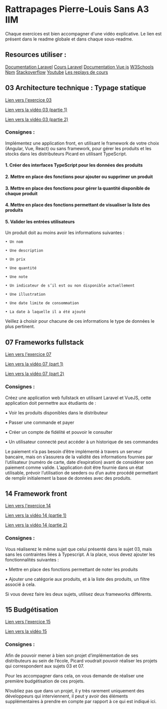# Rattrapages Pierre-Louis Sans A3 IIM

Chaque exercices est bien accompagner d'une vidéo explicative. Le lien est présent dans le readme globale et dans chaque sous-readme.

## Resources utiliser :

<a href="https://laravel.com/docs/11.x/installation">Documentation Laravel</a>
<a href="https://docs.google.com/presentation/d/1wvt-fIv7O5YtlviqcAAy4MxvIPfCkJuLUxupN3v5ACU/edit#slide=id.g2a1c5afb153_0_16">Cours Laravel</a>
<a href="https://fr.vuejs.org/guide/introduction">Documentation Vue js</a>
<a href="https://www.w3schools.com/">W3Schools</a>
<a href="https://www.npmjs.com/">Npm</a>
<a href="https://stackoverflow.com/">Stackoverflow</a>
<a href="https://www.youtube.com/">Youtube</a>
<a href="https://www.leonard-de-vinci.net/student/cours/">Les replays de cours</a>

## 03 Architecture technique : Typage statique

<a href="/03-Architecture technique  typage statique/">Lien vers l'exercice 03</a>

<a href="https://youtu.be/Temt_C8eHzU" target="_blank">Lien vers la vidéo 03 (partie 1)</a>

<a href="https://youtu.be/LGMnIxu3wKk" target="_blank">Lien vers la vidéo 03 (partie 2)</a>

### Consignes :

Implémentez une application front, en utilisant le framework de votre choix (Angular,
Vue, React) ou sans framework, pour gérer les produits et les stocks dans les
distributeurs Picard en utilisant TypeScript.

#### 1. Créer des interfaces TypeScript pour les données des produits

#### 2. Mettre en place des fonctions pour ajouter ou supprimer un produit

#### 3. Mettre en place des fonctions pour gérer la quantité disponible de chaque produit

#### 4. Mettre en place des fonctions permettant de visualiser la liste des produits

#### 5. Valider les entrées utilisateurs
Un produit doit au moins avoir les informations suivantes :

    • Un nom

    • Une description

    • Un prix

    • Une quantité

    • Une note

    • Un indicateur de s’il est ou non disponible actuellement

    • Une illustration

    • Une date limite de consommation

    • La date à laquelle il a été ajouté

Veillez à choisir pour chacune de ces informations le type de données le plus pertinent.

## 07 Frameworks fullstack

<a href="/07-Frameworks_fullstack/">Lien vers l'exercice 07</a>

<a href="https://youtu.be/QjjKPfRMlsA" target="_blank">Lien vers la vidéo 07 (part 1)</a>

<a href="https://youtu.be/N6NUZcpkCJ0" target="_blank">Lien vers la vidéo 07 (part 2)</a>

### Consignes :

Créez une application web fullstack en utilisant Laravel et VueJS, cette application doit permettre aux étudiants de :

• Voir les produits disponibles dans le distributeur

• Passer une commande et payer

• Créer un compte de fidélité et pouvoir le consulter

• Un utilisateur connecté peut accéder à un historique de ses commandes

Le paiement n’a pas besoin d’être implémenté à travers un serveur bancaire, mais on
s’assurera de la validité des informations fournies par l’utilisateur (numéro de carte,
date d’expiration) avant de considérer son paiement comme valide.
L’application doit être fournie dans un état utilisable, prévoir l’utilisation de seeders ou
d’un autre procédé permettant de remplir initialement la base de données avec des
produits.

## 14 Framework front

<a href="/14-Framework front/">Lien vers l'exercice 14</a>

<a href="https://youtu.be/D0lci9vSPRg" target="_blank">Lien vers la vidéo 14 (partie 1)</a>

<a href="https://youtu.be/fPpKb3eObek" target="_blank">Lien vers la vidéo 14 (partie 2)</a>

### Consignes :

Vous réaliserez le même sujet que celui présenté dans le sujet 03, mais sans les
contraintes liées à Typescript.
A la place, vous devez ajouter les fonctionnalités suivantes :

• Mettre en place des fonctions permettant de noter les produits

• Ajouter une catégorie aux produits, et à la liste des produits, un filtre associé à
cela.

Si vous devez faire les deux sujets, utilisez deux frameworks différents.

## 15 Budgétisation

<a href="/15-Budgétisation/">Lien vers l'exercice 15</a>

<a href="https://youtu.be/M3URdBULgSI" target="_blank">Lien vers la vidéo 15</a>

### Consignes :

Afin de pouvoir mener à bien son projet d’implémentation de ses distributeurs au sein
de l’école, Picard voudrait pouvoir réaliser les projets qui correspondent aux sujets 03
et 07.

Pour les accompagner dans cela, on vous demande de réaliser une première
budgétisation de ces projets.

N’oubliez pas que dans un projet, il y très rarement uniquement des développeurs qui
interviennent, il peut y avoir des éléments supplémentaires à prendre en compte par
rapport à ce qui est indiqué ici.